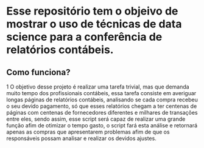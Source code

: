 # Esse repositório tem o objeivo de mostrar o uso de técnicas de data science para a conferência de relatórios contábeis.

## Como funciona?
1 O objetivo desse projeto é realizar uma tarefa trivial, mas que demanda muito tempo dos profissionais contábeis, essa tarefa consiste em averiguar longas páginas de relatórios contábeis, analisando se cada compra recebeu o seu devido pagamento, só que esses relatórios chegam a ter centenas de páginas com centenas de fornecedores diferentes e milhares de transações entre eles, sendo assim, esse script será capaz de realizar uma grande função afim de otimizar o tempo gasto, o script fará esta análise e retornará apenas as compras que apresentarem problemas afim de que os responsáveis possam analisar e realizar os devidos ajustes.
